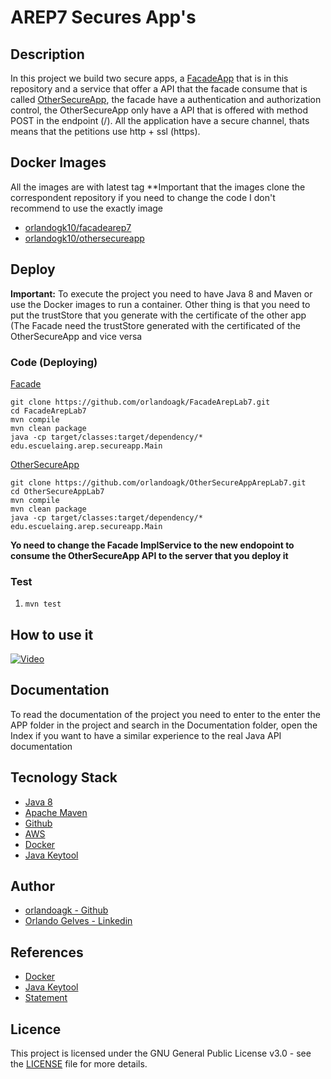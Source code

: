 # AREP7 Secures App's

## Description
In this project we build two secure apps, a [FacadeApp](https://github.com/orlandoagk/FacadeArepLab7) that is in this repository and a service that offer a API that the facade consume that is called [OtherSecureApp](https://github.com/orlandoagk/OtherSecureAppArepLab7), the facade have a authentication and authorization control, the OtherSecureApp only have a API that is offered with method POST in the endpoint (/). All the application have a secure channel, thats means that the petitions use http + ssl (https).


## Docker Images

All the images are with latest tag
**Important that the images clone the correspondent repository if you need to change the code I don't recommend to use the exactly image

- [orlandogk10/facadearep7](https://hub.docker.com/repository/docker/orlandogk10/facadearep7)
- [orlandogk10/othersecureapp](https://hub.docker.com/repository/docker/orlandogk10/othersecureapp)

## Deploy
**Important:** To execute the project you need to have Java 8 and Maven or use the Docker images to run a container. Other thing is that you need to put the trustStore that you generate with the certificate of the other app (The Facade need the trustStore generated with the certificated of the OtherSecureApp and vice versa

### Code (Deploying)

[Facade](https://github.com/orlandoagk/FacadeArepLab7)
```
git clone https://github.com/orlandoagk/FacadeArepLab7.git
cd FacadeArepLab7
mvn compile
mvn clean package
java -cp target/classes:target/dependency/* edu.escuelaing.arep.secureapp.Main
```

[OtherSecureApp](https://github.com/orlandoagk/OtherSecureAppArepLab7)
```
git clone https://github.com/orlandoagk/OtherSecureAppArepLab7.git
cd OtherSecureAppLab7
mvn compile
mvn clean package
java -cp target/classes:target/dependency/* edu.escuelaing.arep.secureapp.Main
```

**Yo need to change the Facade ImplService to the new endopoint to consume the OtherSecureApp API to the server that you deploy it** 


### Test
1. `mvn test`

## How to use it
[![Video](https://img.youtube.com/vi/eELPS2OGjHU/0.jpg)](https://www.youtube.com/watch?v=eELPS2OGjHU)

## Documentation
To read the documentation of the project you need to enter to the enter the APP folder in the project and search in the Documentation folder, open the Index if you want to have a similar experience to the real Java API documentation

## Tecnology Stack
- [Java 8](https://www.java.com/es/download/)
- [Apache Maven](https://maven.apache.org/)
- [Github](https://www.github.com/)
- [AWS](https://aws.amazon.com/es/)
- [Docker](https://www.docker.com/)
- [Java Keytool](https://docs.oracle.com/javase/8/docs/technotes/tools/unix/keytool.html)

## Author
- [orlandoagk - Github](https://www.github.com/orlandoagk)
- [Orlando Gelves - Linkedin](https://www.linkedin.com/in/orlando-antonio-gelves-kerguelen-11445b1a5/)

## References
- [Docker](https://docs.docker.com)
- [Java Keytool](https://docs.oracle.com/javase/8/docs/technotes/tools/unix/keytool.html)
- [Statement](http://campusvirtual.escuelaing.edu.co/moodle/mod/assign/view.php?id=77528)

## Licence
This project is licensed under the GNU General Public License v3.0 - see the [LICENSE](/LICENSE) file for more details.
